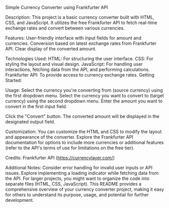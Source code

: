 Simple Currency Converter using Frankfurter API


Description:
This project is a basic currency converter built with HTML, CSS, and JavaScript. It utilizes the free Frankfurter API to fetch real-time exchange rates and convert between various currencies.


Features:
User-friendly interface with input fields for amount and currencies.
Conversion based on latest exchange rates from Frankfurter API.
Clear display of the converted amount.


Technologies Used:
HTML: For structuring the user interface.
CSS: For styling the layout and visual design.
JavaScript: For handling user interactions, fetching data from the API, and performing calculations.
Frankfurter API: To provide access to currency exchange rates.
Getting Started:


Usage:
Select the currency you're converting from (source currency) using the first dropdown menu.
Select the currency you want to convert to (target currency) using the second dropdown menu.
Enter the amount you want to convert in the first input field.

Click the "Convert" button.
The converted amount will be displayed in the designated output field.


Customization:
You can customize the HTML and CSS to modify the layout and appearance of the converter.
Explore the Frankfurter API documentation for options to include more currencies or additional features (refer to the API's terms of use for limitations on the free tier).


Credits:
Frankfurter API (https://currencylayer.com/)


Additional Notes:
Consider error handling for invalid user inputs or API issues.
Explore implementing a loading indicator while fetching data from the API.
For larger projects, you might want to organize the code into separate files (HTML, CSS, JavaScript).
This README provides a comprehensive overview of your currency converter project, making it easy for others to understand its purpose, usage, and potential for further development.
